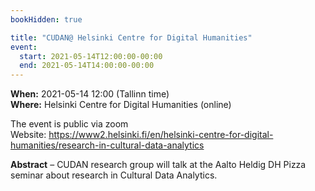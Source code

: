 ```yaml
---
bookHidden: true

title: "CUDAN@ Helsinki Centre for Digital Humanities"
event:
  start: 2021-05-14T12:00:00-00:00
  end: 2021-05-14T14:00:00-00:00
---
```


**When:** 2021-05-14 12:00 (Tallinn time)  
**Where:** Helsinki Centre for Digital Humanities (online)  

The event is public via zoom  
Website: https://www2.helsinki.fi/en/helsinki-centre-for-digital-humanities/research-in-cultural-data-analytics

<!--more-->
**Abstract** – CUDAN research group will talk at the Aalto Heldig DH Pizza seminar about research in Cultural Data Analytics. 
